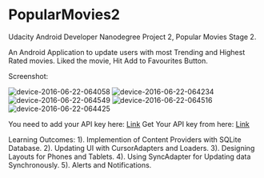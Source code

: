 # PopularMovies2
Udacity Android Developer Nanodegree Project 2, Popular Movies Stage 2.

An Android Application to update users with most Trending and Highest Rated movies. Liked the movie, Hit Add to Favourites Button.

Screenshot: 

![device-2016-06-22-064058](https://cloud.githubusercontent.com/assets/7099405/16251688/c75f6842-3845-11e6-82ad-19ccc87b45da.png)
![device-2016-06-22-064234](https://cloud.githubusercontent.com/assets/7099405/16251707/f02ce5a6-3845-11e6-8f62-f2224dce3e66.png)
![device-2016-06-22-064549](https://cloud.githubusercontent.com/assets/7099405/16251717/12cfe90a-3846-11e6-9bc8-508a441ccdfb.png)
![device-2016-06-22-064516](https://cloud.githubusercontent.com/assets/7099405/16251716/112e5ae6-3846-11e6-806b-f40aadd0502c.png)
![device-2016-06-22-064425](https://cloud.githubusercontent.com/assets/7099405/16251711/03f839f0-3846-11e6-8a80-d38c9e8089a9.png)

 You need to add your API key here: [Link](https://github.com/Angads25/PopularMovies2/blob/master/app/src/main/java/com/example/android/popularmovies/model/SpKeys.java)
 Get Your API key from here: [Link](https://www.themoviedb.org/documentation/api)

 Learning Outcomes:
 1). Implemention of Content Providers with SQLite Database.
 2). Updating UI with CursorAdapters and Loaders.
 3). Designing Layouts for Phones and Tablets.
 4). Using SyncAdapter for Updating data Synchronously.
 5). Alerts and Notifications.